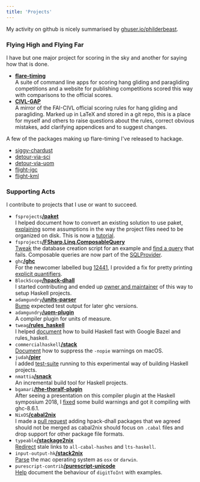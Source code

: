 ```yaml
---
title: 'Projects'
---
```


My activity on github is nicely summarised by <a
href="https://ghuser.io/philderbeast"
target="_blank">ghuser.io/philderbeast</a>.

### Flying High and Flying Far

I have but one major project for scoring in the sky and another for saying how
that is done.

* [**flare-timing**](http://www.flaretiming.com)  
A suite of command line apps for scoring hang gliding and paragliding
competitions and a website for publishing competitions scored this way with
comparisons to the official scores.
* [**CIVL-GAP**](https://github.com/BlockScope/CIVL-GAP)  
A mirror of the FAI-CIVL official scoring rules for hang gliding and
paragliding. Marked up in LaTeX and stored in a git repo, this is a place for
myself and others to raise questions about the rules, correct obvious mistakes,
add clarifying appendices and to suggest changes.

A few of the packages making up flare-timing I've released to hackage.

* [siggy-chardust](http://hackage.haskell.org/package/siggy-chardust)
* [detour-via-sci](http://hackage.haskell.org/package/detour-via-sci)
* [detour-via-uom](http://hackage.haskell.org/package/detour-via-uom)
* [flight-igc](http://hackage.haskell.org/package/flight-igc)
* [flight-kml](http://hackage.haskell.org/package/flight-kml)

### Supporting Acts

I contribute to projects that I use or want to succeed.

* `fsprojects`[**/paket**](https://fsprojects.github.io/Paket/)  
I helped document how to convert an existing solution to use paket,
[explaining](https://github.com/fsprojects/Paket/commit/3db8c5b8701adf345c8cf4c1b3cfcb8d4bc11fca)
some assumptions in the way the project files need to be organized on disk.
This is now
a [tutorial](https://fsprojects.github.io/Paket/convert-from-nuget-tutorial.html).
* `fsprojects`[**/FSharp.Linq.ComposableQuery**](http://fsprojects.github.io/FSharp.Linq.ComposableQuery/)  
[Tweak](https://github.com/fsprojects/FSharp.Linq.ComposableQuery/commit/1706939d7573fdef3e017637a264871cff1c5fcc)
the database creation script for an example and [find
a query](https://github.com/fsprojects/FSharp.Linq.ComposableQuery/issues/13)
that fails. Composable queries are now part of the
[SQLProvider](https://fsprojects.github.io/SQLProvider/core/composable.html).
* `ghc`[**/ghc**](https://www.haskell.org/ghc/)  
For the newcomer labelled bug
[12441](https://gitlab.haskell.org/ghc/ghc/issues/12441), I provided a fix for
pretty printing [explicit
quantifiers](https://github.com/ghc/ghc/commit/33140f41b931fb81bf2e5aa28603fe757bb3779d).
* `BlockScope`[**/hpack-dhall**](http://hackage.haskell.org/package/hpack-dhall)  
I started contributing and ended up
[owner and maintainer](https://github.com/BlockScope/hpack-dhall/issues/3) of
this way to setup Haskell projects.
* `adamgundry`[**/units-parser**](https://github.com/adamgundry/units-parser)  
[Bump](https://github.com/adamgundry/units-parser/commit/9db2652bfbeea5d69f590ce15c171d7b9801bb60)
expected test output for later ghc versions.
* `adamgundry`[**/uom-plugin**](http://hackage.haskell.org/package/uom-plugin)  
A compiler plugin for units of measure.
* `tweag`[**/rules_haskell**](https://haskell.build/)  
I helped
[document](https://github.com/tweag/rules_haskell/commits?author=philderbeast)
how to build Haskell fast with Google Bazel and rules_haskell.
* `commercialhaskell`[**/stack**](https://docs.haskellstack.org)  
[Document](https://github.com/commercialhaskell/stack/pull/4392/files) how to
suppress the ``-nopie`` warnings on macOS.
* `judah`[**/pier**](https://github.com/judah/pier)  
I added [test-suite](https://github.com/judah/pier/issues/50) running to this
experimental way of building Haskell projects.
* `nmattia`[**/snack**](https://github.com/nmattia/snack/commits?author=philderbeast)  
An incremental build tool for Haskell projects.
* `bgamari`[**/the-thoralf-plugin**](https://cs.brynmawr.edu/~rae/papers/2018/thoralf/thoralf.pdf)  
After seeing a presentation on this compiler plugin at the Haskell symposium
2018,
I [fixed](https://github.com/bgamari/the-thoralf-plugin/commits?author=philderbeast)
some build warnings and got it compiling with ghc-8.6.1.
* `NixOS`[**/cabal2nix**](https://github.com/NixOS/cabal2nix)  
I made a [pull request](https://github.com/NixOS/cabal2nix/pull/375) adding
hpack-dhall packages that we agreed should not be merged as cabal2nix should
focus on `.cabal` files and drop support for other package file formats.
* `typeable`[**/stackage2nix**](https://github.com/typeable/stackage2nix)  
[Redirect](https://github.com/typeable/stackage2nix/commit/9bf94e1ded1d52feddbdbd560ecd4f9a70aa6c34)
stale links to `all-cabal-hashes` and `lts-haskell`.
* `input-output-hk`[**/stack2nix**](https://github.com/input-output-hk/stack2nix)  
[Parse](https://github.com/input-output-hk/stack2nix/commit/e01483c14ec288eeeef586c9aa31c737042bda55)
the mac operating system as `osx` or `darwin`.
* `purescript-contrib`[**/purescript-unicode**](https://github.com/purescript-contrib/purescript-unicode)  
[Help](https://github.com/purescript-contrib/purescript-unicode/commit/c161145fe403e520e505e7631ce9d77b9a2de9df)
document the behaviour of `digitToInt` with examples.
